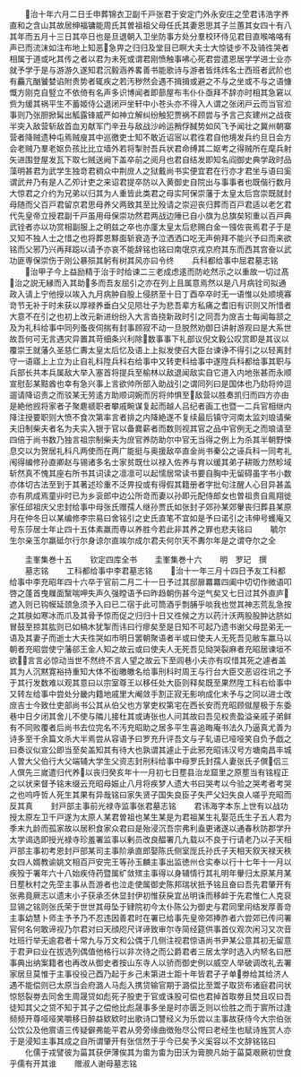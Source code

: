 <!-- { "loadSidebar": true } -->
　　治十年六月二日壬申葬锦衣卫副千戸张君于安定门外永安庄之茔君讳浩字养直和之含山其故居绅福镛能周氏其曽祖祖父母任氏其妻恩思其子兰蕙其女四十有八其年而五月十三日其卒日也是旦退朝入卫坐防事方处分羣校环侍见君目直喉咯咯有声已而流沫如注布地上知恶急畀之归归及堂目已瞑大夫士大惊徒步不及骑徃哭者相属于道或叱其传之者以君为未死或谓君刚愤触事咈心死君尝遣恩居学学进士业亦就予学于是与游游久遂知君沉毅涵养畧善书能歌诗与游者皆炜炜名士西班者武阶也有麤亢酗饕婪谄附贵势者辄疾之若汚秽然会遇不揖揖或避之不与之坐或不与之语慷慨方刚克自竪立不依倚有名声多识博闻者即蔀屋布韦仆仆亟拜不辞亦时相其急窘以赀为缓其祸平生不蓄姬侍公退闭戸坐轩中小苍头亦不得入人谓之张闭戸云而当官涖事则乃张胆掀髯出觚露锋威严如神立解纠纷触犯贾祸不顾尝与予言己亥建州之战夜半突入敌营斩敌首血刃献军门辛丑与敌战沙岭运矟俘馘势如风飞予闻壮之冀州朝寨营者降贼遗种屯焉贼廋其中巡徼吏士知不敢近诏宻以君徃君自他境发兵约旦日会方会老贼乃羣老妪负孩比比立墙外若将掣肘吾兵状君命缚其二妪考之得贼所在麾兵射矢进围登屋发瓦下取七贼送阙下盖卒前之阅月也君自结发即知名阎御史典学政时品藻明甚君为武学生独竒君稠众中荆庻人之狱戴尚书实便宜君在行亦才君坐与语曰奚谓武弁乃有是人乙夘计吏之来诏君提卒防以入黄御史自院出与事事者也既偕行数月大惊君之介约为兄弟以归其为人重皆此类君之母实阿保崇藩于太皇太后宫崇既就封母随而父百戸君留京君思母养父两致其至比殁请之崇迎丧归葬而百戸君适以老乞君代先皇帝立授君副千戸虽用母保崇功然君两战边陲已自小旗为总旗矣矧重以百戸典武铨者亦以功赏相副服上之明兹之卒也亦廑太皇太后悲赐白金一镪佐丧焉君子于是又知不独人士之惜之也将葬恩黟面斩衰造予泣洒洒口吃无声俯拜不能兴予曰而来欲铭而父邪乃兴再拜跽以请予亦哀不能辞铭也铭曰南氓京戎京府其东而西其宫奋以武功匪専保崇伤于刚公暴殒其躬有树其风亦曰令终
　　兵科都给事中屈君墓志铭
　　治甲子今上益励精于治于时给谏二三老成虑逺而防屹然示之以重故一切过髙治之説无縁而入其助多而吾友屈引之亦在列上且属意焉然以是八月病铨司拟通政入请上宁他授以竢入九月病肿自股上侵脐至十日丁酉卒卒时无一语惟以处顺境寡竒节无补于时未获以厚禄养垂白父见陨壮子为悲吾辈方私痛之耆旧有识则又所惜者大意不在引之也初上改元新进纷纷入大言沓挠新政时引之同吾为庻吉士每闻每颔之及为礼科给事中同列蚤夜伺揣有封事顾寂不动一旦脱然劝御日讲射游观曰是大系世故吾何可无言遇灾异置其苛细条兴利除数事事下礼部议倪文毅公叹赏即是其议以覆崇王就藩久圣慈仁夀太皇太后忆及语上上拟发使召大臣台谏诤不得引之以轻离封守一语寤上上立为止自礼科陞兵科右给事中又转吏科给事中遂陞兵科都给事其职与兵部长共本兵属敌大举入塞首将提兵至榆林以敌退闻敌实自它道入内地张甚而永顺宣慰彭某黠酋也幸有急兴事上言欲帅所部入助战引之谓同列曰是国体也乃劾将帅逗遛请降诏责之而驳某无劳逺方助顺词婉而厉将帅惧至敌营以胜奏凯归而四方亦由是絶他觊将家者子聚麀禠职者攀戚畹谋复起而越人吕纪者画工也暨一二兵官相继内降注授要职则大愤不食次第率言者排之内降絶遂不复续最后镇守河南太监刘琅请柴夫旧制柴夫者名为夫实入银于官以备爨薪者而数则视其官之品中官例无之而琅请至四倍于尚书数乃独言祖宗制柴夫为庻官养防助尔中官无当得之例上为杀其半朝野悚息交以为贺居礼科凡两使而在两广能挺与奥援敌卒直金尚书秦公之诬兵科一同考礼闱得编修孙直卿赵与锡诸多名士家贫既仕以禄入佐养与育以缓其弟子耕贩力然畛域斩然真不愧其座右所书其词读之凛凛可以起懦居常读书要自胸中无留碍虽字书小数亦体切古法至到于其著述珍重不泛畀投或有得假其籍册者字批句注醒人心目异甚盖亦有夙成焉童丱时已为乡衮郎中边公所竒而妻以孙即元配侍郎女也曽祖贵自鳯翔徙家任邱祖庆父忠封给事中母张氏赠孺人继孙贾氏如张封子郊孙某郊轝丧归葬县某原月在仲冬日以某编修李宗易曰舍铭引之史氏直笔不宜如是予曰诺引之讳伸号蠖庵又号东莎居士年止四十五体素羸而専以养胜今若此非其养之罪也悲夫铭曰
　　毓尔生尔亲玉尔羸砥尔行尔身谅尔直竢尔成尔君夫何尔天不夀尔年是之谓夺尔之全











　　圭峯集巻十五
　　钦定四库全书
　　圭峯集巻十六
　　明　罗玘　撰
　　墓志铭
　　工科都给事中李君墓志铭
　　治十一年三月十四日予友工科都给事中李充昭年四十六卒于官前二月二十一日予过其邸扉羃羃四阖中切切作微语叩啓之蓬首曳屧面黳喘呷失声久强瞠语予曰昨趋朝伤甚今逆气矣又七日过其外直庐遮入则已钩幙延颈急须予入曰已二宿于此可筒酒乎剽脯乎啖我也觉其神志荒乱急按之其肤如寒冰而爪及其骨予惊而促之归归十日又徃候之方以药汁沃两股股肿达脐如冒鼓至掠其肱则已如槁木犹掣而讳曰行瘳矣至是日知不可起乃遗书谢父母昆弟无一语及其妻子而逝士大夫徃哭如市明日罢朝聚语者半或曰使夫人无死吾见敝车羸马以朝者充昭尝使宁藩郤王金人知之故云或曰使夫人无死吾见恸哭裂麻者充昭居谏垣不欲言言必惊动当世不然终不言人望之故云下至闾巷小夫亦有叹惜其死之遽者盖其为人沉黙寛裕持重知大体不衒皦皦名给事刑科时周王与行台大臣交恶诏徃讯之予于其行发数难以观其意曰以宗室尊王以移任处大臣则释矣既至果然陞工科右给事中又转左给事中尝处分畿内籍地戚里大阉敛手割正寂无影响成化末予与之同以进士改庻吉士今致仕吏部尚书公其从伯父也方掌吏权第宅在西长安而充昭顾僦屋极于东委巷中日夕闭其舍儿不使与隣儿接杜其或诪张也人问其故曰吾见权贵盈溢亲戚子弟鲜有不同败覆者后尚书去位完名不汚充昭助之居多平生喜追晦庵书法久乃逼真尤善为诗多至千余篇文杀大半焉尝从容语予曰罗充升评吾文与子轧语已哑哑笑自负予戯之曰奏议似宣公即当至矣盖知其有待大也孰谓其遽止于此邪充昭讳汉号方塘南昌丰城人曽大父伯行大父端辅大学生父资志封刑科给事中母罗氏封孺人妻张氏子僎侣三人僎先三嵗遣归代养以丧归癸亥年十一月初七日塟县治龙窟里之原塟当有铭程正之以状来督予铭末缀云充昭母娠止八月将疾梦人遗大书曰哭考以今验之哭考者考哭之也呜呼哲人死生其果有异哉铭曰家失贤子国失良臣子失严父妇失良人嗟乎充昭而反其真
　　封戸部主事前光禄寺监事张君墓志铭
　　君讳海字本东上世有以战功授太原左卫千戸遂为太原人某君曽祖也某生某是为君祖某生礼娶范氏生子五人君为季末九龄而孤家故以居积食家众君曰是殆浸沉吾宗弗利盍更诸遂以通春秋防郡学升太学谒选即授光禄寺珍羞署监事以剰员改良醖署几九载以不良于行请老乃以子天相戸部主事初考恩封戸部某司主事阶承直郎娶陈氏侧室厐氏孙氏子天相天叙天禄天秩女四人婿教谕姚文相百戸安完王等孙玉麟主事出监徳州仓实奉以行十七年十一月以疾殁于署年六十八始疾侍药暨属纩敛殡主事得以身辅情行其礼明年轝归太原某月某日塟秋村之先茔主事从吾游者也泣走使属御史陈邦瑞状扺予铭且奋曰吾先君肇开有张弗竟厥志以遗末小子获承丕休显封伊初惟获戾宜丛明诛而移衅于先君惟仁人克裒显锡之铭则张氏荣于世世其毋坠于肄院初今太仆陈公为御史与君同里闬结发厚善竒主事幼慧卜师主予予乃不忍违因善君时在署已给事先皇帝郊捧胙者六尝郊已传问署官何名何敢谛视乃尔君对曰天顔咫尺详谛致审尔寺简经筵供事首仪观次闲习又次音吐班行举无逾君者十常九与万文和公偶于几侧注视君惊语尚书尹某公意其初无留意于君尹曰业在拔选列偶值他格行以非次待之而公爵君者三居太学时选入内帑名曰厯事典出纳案籍者也再改从御史者按山东寺人以骄而御史例以威空人举破调改礼去署家居旦莫惟于主事役役己酉乃起于乡己未第进士距十年皆君孑孑单劵给其给济人遇不能偿则已太原当会府潞人马彪入携贷输官期于潞偿比至鬻子取货布诸庭君问状惊怒裂劵去同舍生周晟贷如彪死子股吏于官或诛股可偿也君掉首取劵且焚且叹曰吾徒知其父之贷不知于其子之偿他比彪晟事多坐是时亦匮乏则以俭胜之而于賔所过逢频频开尊哑哑笑嚼移日醉益欵欵时出歌诗口讐经义为乐尝以主事故获侍今大宗伯张公饮公及他賔语三传疑僻弗能平君从旁旁缘曲徴殆尽公愕曰老经生也赋诗旌赏人亦于是浸知主事其成之自所谓肇开有张信然于乎今已矣予义奚容以不文辞铭铭曰
　　化儒于戎譬彼为菑其获伊薄俟其为畬为畬为田沃为膏腴凡始于菑莫艰厥初世食乎儒有开其谁
　　赠淑人谢母墓志铭
